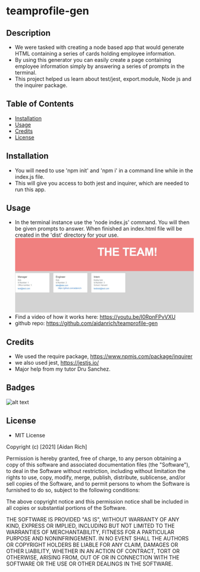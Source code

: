 # teamprofile-gen
## Description
- We were tasked with creating a node based app that would generate HTML containing a series of cards holding employee information.
- By using this generator you can easily create a page containing employee information simply by answering a series of prompts in the terminal.
- This project helped us learn about test/jest, export.module, Node js and the inquirer package.
## Table of Contents
- [Installation](#installation)
- [Usage](#usage)
- [Credits](#credits)
- [License](#license)
## Installation
- You will need to use 'npm init' and 'npm i' in a command line while in the index.js file.
- This will give you access to both jest and inquirer, which are needed to run this app.
## Usage
- In the terminal instance use the 'node index.js' command. You will then be given prompts to answer. When finished an index.html file will be created in the 'dist' directory for your use.
![card example](images/teampic.JPG)
- Find a video of how it works here:  https://youtu.be/I0RpnFPvVXU
- github repo: https://github.com/aidanrich/teamprofile-gen
   
## Credits
- We used the require package, https://www.npmjs.com/package/inquirer
- we also used jest, https://jestjs.io/
- Major help from my tutor Dru Sanchez.

## Badges
![alt text](https://img.shields.io/badge/Script-JS-brightgreen)

## License
- MIT License

Copyright (c) [2021] [Aidan Rich]

Permission is hereby granted, free of charge, to any person obtaining a copy of this software and associated documentation files (the "Software"), to deal in the Software without restriction, including without limitation the rights to use, copy, modify, merge, publish, distribute, sublicense, and/or sell copies of the Software, and to permit persons to whom the Software is furnished to do so, subject to the following conditions:

The above copyright notice and this permission notice shall be included in all copies or substantial portions of the Software.

THE SOFTWARE IS PROVIDED "AS IS", WITHOUT WARRANTY OF ANY KIND, EXPRESS OR IMPLIED, INCLUDING BUT NOT LIMITED TO THE WARRANTIES OF MERCHANTABILITY, FITNESS FOR A PARTICULAR PURPOSE AND NONINFRINGEMENT. IN NO EVENT SHALL THE AUTHORS OR COPYRIGHT HOLDERS BE LIABLE FOR ANY CLAIM, DAMAGES OR OTHER LIABILITY, WHETHER IN AN ACTION OF CONTRACT, TORT OR OTHERWISE, ARISING FROM, OUT OF OR IN CONNECTION WITH THE SOFTWARE OR THE USE OR OTHER DEALINGS IN THE SOFTWARE.